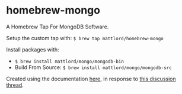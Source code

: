 # homebrew-mongo
A Homebrew Tap For MongoDB Software. 

Setup the custom tap with: `$ brew tap mattlord/homebrew-mongo`

Install packages with: 
* `$ brew install mattlord/mongo/mongodb-bin`
* Build From Source: `$ brew install mattlord/mongo/mongodb-src`



Created using the documentation [here](https://github.com/Homebrew/brew/blob/master/docs/How-to-Create-and-Maintain-a-Tap.md), in response to [this discussion thread](https://discourse.brew.sh/t/mongodb-sspl-license/4058/3).
